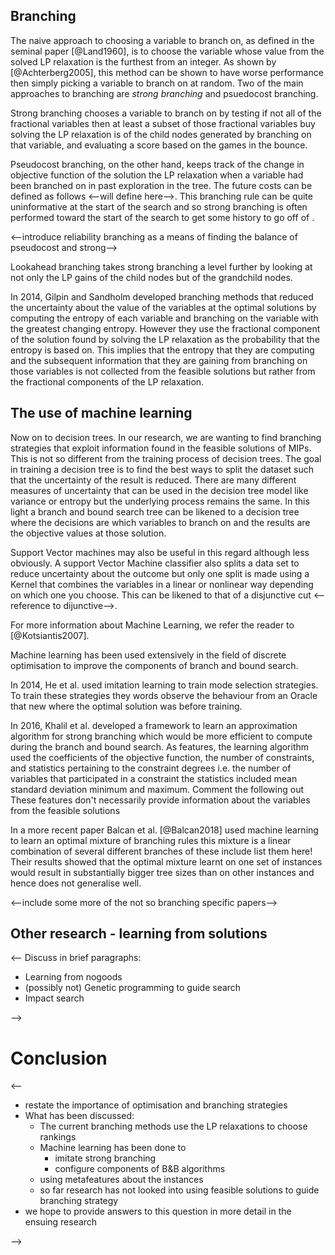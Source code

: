 <!--

- the aim of branching
- the naive method
  - as in 1960 (ref)
  - the issue with it (ref Acterberg 2005)
- various methods have been introduced since
  - pseudo-cost
  - strong branching
  - hybrid
  - reliability
  - lookahead
  - 

-->

## Branching
<!--Naive approach-->
The naive approach to choosing a variable to branch on, as defined in the seminal paper [@Land1960], is to choose the variable whose value from the solved LP relaxation is the furthest from an integer. As shown by [@Achterberg2005], this method can be shown to have worse performance then simply picking a variable to branch on at random.
Two of the main approaches to branching are *strong branching* and psuedocost branching. 
<!--Strong branching-->
Strong branching chooses a variable to branch on by testing if not all of the fractional variables then at least a subset of those fractional variables buy solving the LP relaxation is of the child nodes generated by branching on that variable, and evaluating a score based on the games in the bounce.
<!--Pseudocost Branching-->
Pseudocost branching, on the other hand, keeps track of the change in objective function of the solution the LP relaxation when a variable had been branched on in past exploration in the tree. The future costs can be defined as follows <--will define here-->. This branching rule can be quite uninformative at the start of the search and so strong branching is often performed toward the start of the search to get some history to go off of <!--note to self reword that sentence-->.
<!--Reliability Branching-->
<--introduce reliability branching as a means of finding the balance of pseudocost and strong-->
<!--Lookahead Branching-->
Lookahead branching takes strong branching a level further by looking at not only the LP gains of the child nodes but of the grandchild nodes.
<!--Information Theoretic Branching-->
In 2014, Gilpin and Sandholm developed branching methods that reduced the uncertainty about the value of the variables at the optimal solutions by computing the entropy of each variable and branching on the variable with the greatest changing entropy. However they use the fractional component of the solution found by solving the LP relaxation as the probability that the entropy is based on. This implies that the entropy that they are computing and the subsequent information that they are gaining from branching on those variables is not collected from the feasible solutions but rather from the fractional components of the LP relaxation.

## The use of machine learning
<!--Decision Trees-->
Now on to decision trees.
In our research, we are wanting to find branching strategies that exploit information found in the feasible solutions of MIPs.
This is not so different from the training process of decision trees. The goal in training a decision tree is to find the best ways to split the dataset such that the uncertainty of the result is reduced. There are many different measures of uncertainty that can be used in the decision tree model like variance or entropy but the underlying process remains the same. In this light a branch and bound search tree can be likened to a decision tree where the decisions are which variables to branch on and the results are the objective values at those solution.

<!--SVMs-->
Support Vector machines may also be useful in this regard although less obviously.
A support Vector Machine classifier also splits a data set to reduce uncertainty about the outcome but only one split is made using a Kernel that combines the variables in a linear or nonlinear way depending on which one you choose. This can be likened to that of a disjunctive cut <--reference to dijunctive-->.
<!--refer to survey-->For more information about Machine Learning, we refer the reader to [@Kotsiantis2007].

<!--ML Review-->
Machine learning has been used extensively in the field of discrete optimisation to improve the components of branch and bound search.
<!--Learning to search-->
In 2014, He et al. used imitation learning to train mode selection strategies. To train these strategies they words observe the behaviour from an Oracle that new where the optimal solution was before training.
<!--Approximation for strong branching-->
In 2016, Khalil et al. developed a framework to learn an approximation algorithm for strong branching which would be more efficient to compute during the branch and bound search. As features, the learning algorithm used the coefficients of the objective function, the number of constraints, and statistics pertaining to the constraint degrees i.e. the number of variables that participated in a constraint the statistics included mean standard deviation minimum and maximum. Comment the following out These features don't necessarily provide information about the variables from the feasible solutions
<!--Balcan2018-->
In a more recent paper Balcan et al. [@Balcan2018] used machine learning to learn an optimal mixture of branching rules this mixture is a linear combination of several different branches of these include list them here! Their results showed that the optimal mixture learnt on one set of instances would result in substantially bigger tree sizes than on other instances and hence does not generalise well.

<--include some more of the not so branching specific papers-->

## Other research - learning from solutions

<--
Discuss in brief paragraphs:

- Learning from nogoods
- (possibly not) Genetic programming to guide search
- Impact search

-->

# Conclusion

<--

- restate the importance of optimisation and branching strategies
- What has been discussed:
  - The current branching methods use the LP relaxations to choose rankings
  - Machine learning has been done to
    - imitate strong branching
    - configure components of B&B algorithms
  - using metafeatures about the instances
  - so far research has not looked into using feasible solutions to guide branching strategy
- we hope to provide answers to this question in more detail in the ensuing research

-->
